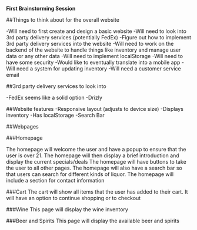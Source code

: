 **First Brainstorming Session**

##Things to think about for the overall website

-Will need to first create and design a basic website
-Will need to look into 3rd party delivery services (potentially FedEx)
-Figure out how to implement 3rd party delivery services into the website
-Will need to work on the backend of the website to handle things like inventory and manage user data or any other data
-Will need to implement localStorage
-Will need to have some security
-Would like to eventually translate into a mobile app
-Will need a system for updating inventory
-Will need a customer service email

##3rd party delivery services to look into

-FedEx seems like a solid option
-Drizly

##Website features
-Responsive layout (adjusts to device size)
-Displays inventory
-Has localStorage
-Search Bar

##Webpages

###Homepage

The homepage will welcome the user and have a popup to ensure that the user is over 21. The homepage will then display a brief introduction and display the current specials/deals
The homepage will have buttons to take the user to all other pages. The homepage will also have a search bar so that users can search for different kinds of liquor. The homepage will
include a section for contact information

###Cart
The cart will show all items that the user has added to their cart. It will have an option to continue shopping or to checkout

###Wine
This page will display the wine inventory

###Beer and Spirits
This page will display the available beer and spirits


